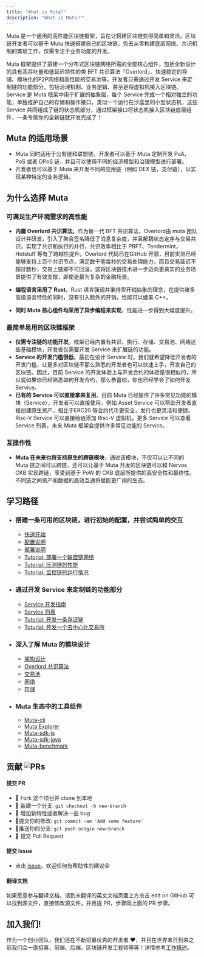 ```yaml
---
title: "What is Muta?"
description: "What is Muta？"
---
```


Muta 是一个通用的高性能区块链框架，旨在让搭建区块链变得简单和灵活。区块链开发者可以基于 Muta 快速搭建自己的区块链，免去从零构建底层网络、共识机制的繁琐工作，仅需专注于业务功能的开发。

Muta 框架提供了搭建一个分布式区块链网络所需的全部核心组件，包括全新设计的具有高吞吐量和低延迟特性的类 BFT 共识算法「Overlord」、快速稳定的存储、模块化的P2P网络和高性能的交易池等。开发者只需通过开发 Service 来定制链的功能部分，包括治理机制、业务逻辑、甚至是将虚拟机接入区块链。Service 是 Muta 框架中用于扩展的抽象层，每个 Service 完成一个相对独立的功能，单独维护自己的存储和操作接口，类似一个运行在沙盒里的小型状态机，这些 Service 共同组成了链的状态机部分，通过框架接口将状态机接入区块链底层组件，一条专属你的全新链就开发完成了！

## Muta 的适用场景

* Muta 同时适用于公有链和联盟链，开发者可以基于 Muta 定制开发 PoA、PoS 或者 DPoS 链，并且可以使用不同的经济模型和治理模型进行部署。
* 开发者也可以基于 Muta 来开发不同的应用链（例如 DEX 链，支付链），以实现某种特定的业务逻辑。

## 为什么选择 Muta

### 可满足生产环境需求的高性能

* **内置 Overlord 共识算法**。作为新一代 BFT 共识算法，Overlord由 muta 团队设计并研发，引入了聚合签名降低了消息复杂度，并且解耦状态定序与交易共识，实现了共识和执行的并行，共识效率相比于 PBFT、Tendermint，Hotstuff 等有了跨越性提升。Overlord 代码已在GitHub 开源，目前实测已经能够支持上百个共识节点，满足数千笔每秒的交易处理能力，而且交易延迟不超过数秒，交易上链即不可回滚，这将区块链技术进一步迈向更真实的业务场景提供了有效支撑，即使是最为复杂的金融场景。

* **编程语言采用了 Rust**。Rust 语言强调并秉持零开销抽象的理念，在提供诸多高级语言特性的同时，没有引入额外的开销，性能可以媲美 C++。

* **同时 Muta 核心组件均采用了异步编程来实现**，性能进一步得到大幅度提升。

### 最简单易用的区块链框架

* **仅需专注链的功能开发**。框架已经内置有共识、执行、存储、交易池、网络这些基础模块，开发者仅需要开发 Service 来扩展链的功能。
* **Service 的开发门槛很低**。最初在设计 Service 时，我们就希望降低开发者的开发门槛，让更多对区块链不那么熟悉的开发者也可以快速上手，开发自己的区块链。因此，目前 Service 的开发体验上与开发合约的体验是很相似的，所以说如果你已经熟悉如何开发合约，那么恭喜你，你也已经学会了如何开发 Service。
* **已有的 Service 可以直接拿来复用**。目前 Muta 已经提供了许多常见功能的模块（Service），开发者可以直接使用。例如 Asset Service 可以帮助开发者直接创建原生资产，相比于ERC20 等合约代币更安全，发行也更灵活和便捷。Risc-V Service 可以直接给链添加 Risc-V 虚拟机。更多 Service 可以查看 Service 列表，未来 Muta 框架会提供许多常见功能的 Service。

### 互操作性

* **Muta 在未来也将支持原生的跨链模块**，通过该模块，不仅可以让不同的 Muta 链之间可以跨链，还可以让基于 Muta 开发的区块链可以和 Nervos CKB 实现跨链，享受到基于 PoW 的 CKB 底层所提供的高安全性和最终性。不同链之间资产和数据的高效互通将赋能更广阔的生态。

## 学习路径


<ul class="connected-list">
<li>

### 搭建一条可用的区块链，进行初始的配置，并尝试简单的交互
* [快速开始]()
* [配置说明]()
* [部署说明]()
* [Tutorial: 部署一个联盟链网络]()
* [Tutorial: 压测链的性能]()
* [Tutorial: 监控链的运行情况]()

</li>
<li>

### 通过开发 Service 来定制链的功能部分
* [Service 开发指南]()
* [Service 列表]()
* [Tutorial: 开发一条存证链]()
* [Toturial: 开发一个去中心化交易所]()

</li>
<li>

### 深入了解 Muta 的模块设计
* [架构设计]()
* [Overlord 共识算法]()
* [交易池]()
* [网络]()
* [存储]()

</li>
<li>

### Muta 生态中的工具组件

* [Muta-cli]()
* [Muta Explorer]()
* [Muta-sdk-js]()
* [Muta-sdk-java]()
* [Muta-benchmark]()

</li>
</ul>

## 贡献 ![PRs](https://img.shields.io/badge/PRs-welcome-brightgreen.svg)

#### 提交 PR

- :fork_and_knife:  Fork 这个项目并 clone 到本地
- :twisted_rightwards_arrows:  新建一个分支: `git checkout -b new-branch`
- :wrench:  增加新特性或者解决一些 bug
- :memo:提交你的修改:   `git commit -am 'Add some feature'`
- :rocket:推送你的分支:   `git push origin new-branch`
- :tada:  提交 Pull Request

#### 提交 Issue

- 点击 [issue](https://github.com/nervosnetwork/muta/issues)。欢迎任何有帮助性的建议:stuck_out_tongue_winking_eye:

#### 翻译文档

如果愿意参与翻译文档，请到未翻译的英文文档页面上方点击 edit on GitHub 可以找到源文件，直接修改源文件，并且提 PR，步骤同上面的 PR 步骤。

## 加入我们!

作为一个创业团队，我们还在不断招募优秀的开发者 :heart:，并且在世界末日到来之前我们会一直招募，前端、后端、区块链开发工程师等等！详情参考[工作描述](https://github.com/zhouyun-zoe/Workflow/issues/3)。
